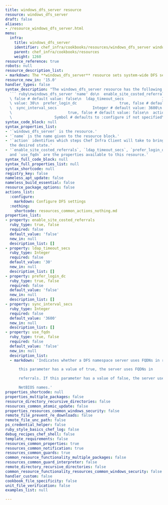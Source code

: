 ```yaml
---
title: windows_dfs_server resource
resource: windows_dfs_server
draft: false
aliases:
- /resource_windows_dfs_server.html
menu:
  infra:
    title: windows_dfs_server
    identifier: chef_infra/cookbooks/resources/windows_dfs_server windows_dfs_server
    parent: chef_infra/cookbooks/resources
    weight: 1260
resource_reference: true
robots: null
resource_description_list:
- markdown: The **windows_dfs_server** resource sets system-wide DFS settings.
resource_new_in: '15.0'
handler_types: false
syntax_description: "The windows_dfs_server resource has the following syntax:\n\n\
  ``` ruby\nwindows_dfs_server 'name' do\n  enable_site_costed_referrals      true,\
  \ false # default value: false\n  ldap_timeout_secs                 Integer # default\
  \ value: 30\n  prefer_login_dc                   true, false # default value: false\n\
  \  sync_interval_secs                Integer # default value: 3600\n  use_fqdn \
  \                         true, false # default value: false\n  action         \
  \                   Symbol # defaults to :configure if not specified\nend\n```"
syntax_code_block: null
syntax_properties_list:
- '`windows_dfs_server` is the resource.'
- '`name` is the name given to the resource block.'
- '`action` identifies which steps Chef Infra Client will take to bring the node into
  the desired state.'
- '`enable_site_costed_referrals`, `ldap_timeout_secs`, `prefer_login_dc`, `sync_interval_secs`,
  and `use_fqdn` are the properties available to this resource.'
syntax_full_code_block: null
syntax_full_properties_list: null
syntax_shortcode: null
registry_key: false
nameless_apt_update: false
nameless_build_essential: false
resource_package_options: false
actions_list:
  :configure:
    markdown: Configure DFS settings
  :nothing:
    shortcode: resources_common_actions_nothing.md
properties_list:
- property: enable_site_costed_referrals
  ruby_type: true, false
  required: false
  default_value: 'false'
  new_in: null
  description_list: []
- property: ldap_timeout_secs
  ruby_type: Integer
  required: false
  default_value: '30'
  new_in: null
  description_list: []
- property: prefer_login_dc
  ruby_type: true, false
  required: false
  default_value: 'false'
  new_in: null
  description_list: []
- property: sync_interval_secs
  ruby_type: Integer
  required: false
  default_value: '3600'
  new_in: null
  description_list: []
- property: use_fqdn
  ruby_type: true, false
  required: false
  default_value: 'false'
  new_in: null
  description_list:
  - markdown: 'Indicates whether a DFS namespace server uses FQDNs in referrals. If

      this parameter has a value of true, the server uses FQDNs in

      referrals. If this parameter has a value of false, the server uses

      NetBIOS names.'
properties_shortcode: null
properties_multiple_packages: false
resource_directory_recursive_directories: false
resources_common_atomic_update: false
properties_resources_common_windows_security: false
remote_file_prevent_re_downloads: false
remote_file_unc_path: false
ps_credential_helper: false
ruby_style_basics_chef_log: false
debug_recipes_chef_shell: false
template_requirements: false
resources_common_properties: true
resources_common_notification: true
resources_common_guards: true
common_resource_functionality_multiple_packages: false
resources_common_guard_interpreter: false
remote_directory_recursive_directories: false
common_resource_functionality_resources_common_windows_security: false
handler_custom: false
cookbook_file_specificity: false
unit_file_verification: false
examples_list: null

---
```

